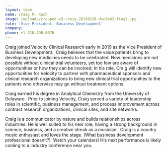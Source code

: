 ```yaml
---
layout: team
name: Craig M. Koch
image: /uploads/cropped-v3-craig-20190226-dsc9402-final.jpg
role: 'Vice President, Business Development'
company:
phone: +1 410.490.0676
---
```


Craig joined Velocity Clinical Research early in 2019 as the Vice President of Business Development.  Craig believes that the value patients bring to developing new medicines needs to be celebrated. New medicines are not possible without clinical trial volunteers, yet too few are aware of opportunities or how they can be involved. In his role, Craig will identify new opportunities for Velocity to partner with pharmaceutical sponsors and clinical research organizations to bring new clinical trial opportunities to the patients who otherwise may go without treatment options. 

Craig earned his degree in Analytical Chemistry from the University of Delaware.  Prior to joining Velocity, Craig served a variety of leadership roles in scientific, business management, and process improvement across contract research organizations, clinical sites, and site networks. 

Craig is a communicator by nature and builds relationships across industries. He is well suited to his new role, having a strong background in science, business, and a creative streak as a musician.  Craig is a country music enthusiast and loves the stage. (What business development professional doesn’t?)  Watch your calendars! His next performance is likely coming to a industry conference near you.